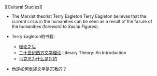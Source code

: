 
[[Cultural Studies]]
- The Marxist theorist Terry Eagleton Terry Eagleton believes that the current crisis in the humanities can be seen as a result of the failure of the humanities (foreword to *Social Figures*).
- Terry Eagleton的书籍: 
	- [理论之后](https://book.douban.com/subject/3836092/) 
	- [二十世纪西方文学理论](https://book.douban.com/subject/1988414/) Literary Theory: An Introduction
	- [马克思为什么是对的](https://book.douban.com/subject/6529665/ ) 



- 他是如何表述文学是宗教的？